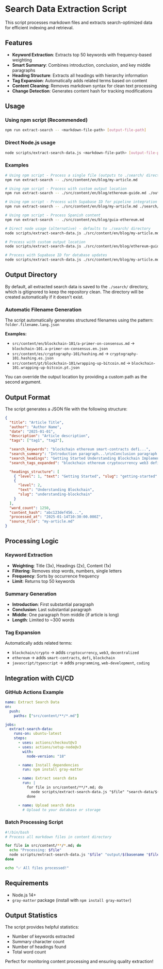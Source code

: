 # Search Data Extraction Script

This script processes markdown files and extracts search-optimized data for efficient indexing and retrieval.

## Features

- **Keyword Extraction**: Extracts top 50 keywords with frequency-based weighting
- **Smart Summary**: Combines introduction, conclusion, and key middle paragraphs
- **Heading Structure**: Extracts all headings with hierarchy information
- **Tag Expansion**: Automatically adds related terms based on content
- **Content Cleaning**: Removes markdown syntax for clean text processing
- **Change Detection**: Generates content hash for tracking modifications

## Usage

### Using npm script (Recommended)

```bash
npm run extract-search -- <markdown-file-path> [output-file-path]
```

### Direct Node.js usage

```bash
node scripts/extract-search-data.js <markdown-file-path> [output-file-path]
```

### Examples

```bash
# Using npm script - Process a single file (outputs to ./search/ directory)
npm run extract-search -- ./src/content/en/blog/my-article.md

# Using npm script - Process with custom output location
npm run extract-search -- ./src/content/en/blog/ethereum-guide.md ./output/ethereum-search-data.json

# Using npm script - Process with Supabase ID for pipeline integration
npm run extract-search -- ./src/content/en/blog/my-article.md ./search/my-article.json f47ac10b-58cc-4372-a567-0e02b2c3d479

# Using npm script - Process Spanish content
npm run extract-search -- ./src/content/es/blog/guia-ethereum.md

# Direct node usage (alternative) - defaults to ./search/ directory
node scripts/extract-search-data.js ./src/content/en/blog/my-article.md

# Process with custom output location
node scripts/extract-search-data.js ./src/content/en/blog/ethereum-guide.md ./output/ethereum-search-data.json

# Process with Supabase ID for database updates
node scripts/extract-search-data.js ./src/content/en/blog/my-article.md ./search/my-article.json abc-123-def
```

## Output Directory

By default, all extracted search data is saved to the `./search/` directory, which is gitignored to keep the repository clean. The directory will be created automatically if it doesn't exist.

### Automatic Filename Generation

The script automatically generates structured filenames using the pattern: `folder.filename.lang.json`

**Examples:**

- `src/content/en/blockchain-101/a-primer-on-consensus.md` → `blockchain-101.a-primer-on-consensus.en.json`
- `src/content/es/cryptography-101/hashing.md` → `cryptography-101.hashing.es.json`
- `src/content/pt/blockchain-101/wrapping-up-bitcoin.md` → `blockchain-101.wrapping-up-bitcoin.pt.json`

You can override the output location by providing a custom path as the second argument.

## Output Format

The script generates a JSON file with the following structure:

```json
{
  "title": "Article Title",
  "author": "Author Name",
  "date": "2025-01-01",
  "description": "Article description",
  "tags": ["tag1", "tag2"],

  "search_keywords": "blockchain ethereum smart-contracts defi...",
  "search_summary": "Introduction paragraph...\n\nConclusion paragraph...",
  "search_headings": "Getting Started Understanding Blockchain Implementation...",
  "search_tags_expanded": "blockchain ethereum cryptocurrency web3 defi smart-contracts...",

  "headings_structure": [
    { "level": 1, "text": "Getting Started", "slug": "getting-started" },
    {
      "level": 2,
      "text": "Understanding Blockchain",
      "slug": "understanding-blockchain"
    }
  ],
  "word_count": 1250,
  "content_hash": "abc123def456...",
  "processed_at": "2025-01-14T10:30:00.000Z",
  "source_file": "my-article.md"
}
```

## Processing Logic

### Keyword Extraction

- **Weighting**: Title (3x), Headings (2x), Content (1x)
- **Filtering**: Removes stop words, numbers, single letters
- **Frequency**: Sorts by occurrence frequency
- **Limit**: Returns top 50 keywords

### Summary Generation

- **Introduction**: First substantial paragraph
- **Conclusion**: Last substantial paragraph
- **Middle**: One paragraph from middle (if article is long)
- **Length**: Limited to ~300 words

### Tag Expansion

Automatically adds related terms:

- `blockchain/crypto` → adds `cryptocurrency`, `web3`, `decentralized`
- `ethereum` → adds `smart-contracts`, `defi`, `blockchain`
- `javascript/typescript` → adds `programming`, `web-development`, `coding`

## Integration with CI/CD

### GitHub Actions Example

```yaml
name: Extract Search Data
on:
  push:
    paths: ["src/content/**/*.md"]

jobs:
  extract-search-data:
    runs-on: ubuntu-latest
    steps:
      - uses: actions/checkout@v3
      - uses: actions/setup-node@v3
        with:
          node-version: "18"

      - name: Install dependencies
        run: npm install gray-matter

      - name: Extract search data
        run: |
          for file in src/content/**/*.md; do
            node scripts/extract-search-data.js "$file" "search-data/$(basename "$file" .md).json"
          done

      - name: Upload search data
        # Upload to your database or storage
```

### Batch Processing Script

```bash
#!/bin/bash
# Process all markdown files in content directory

for file in src/content/**/*.md; do
  echo "Processing: $file"
  node scripts/extract-search-data.js "$file" "output/$(basename "$file" .md).json"
done

echo "✅ All files processed!"
```

## Requirements

- Node.js 14+
- `gray-matter` package (install with `npm install gray-matter`)

## Output Statistics

The script provides helpful statistics:

- Number of keywords extracted
- Summary character count
- Number of headings found
- Total word count

Perfect for monitoring content processing and ensuring quality extraction!
